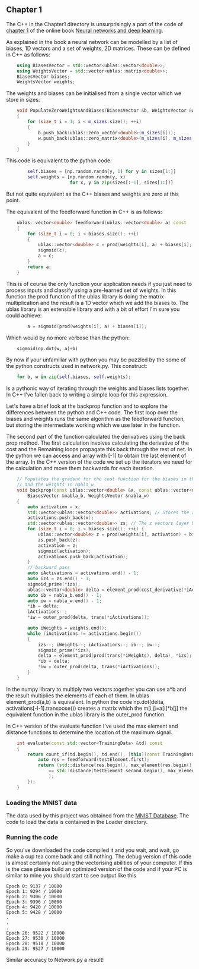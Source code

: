 ## Chapter 1
The C++ in the Chapter1 directory is unsurprisingly a port of the code of [chapter 1](http://neuralnetworksanddeeplearning.com/chap1.html)
of the online book [Neural networks and deep learning](http://neuralnetworksanddeeplearning.com).

As explained in the book a neural network can be modelled by a list of biases, 1D vectors 
and a set of weights, 2D matrices. These can be defined in C++ as follows:
```c++
 	using BiasesVector = std::vector<ublas::vector<double>>;
	using WeightsVector = std::vector<ublas::matrix<double>>;
	BiasesVector biases;
	WeightsVector weights;
```
The weights and biases can be initialised from a single vector<int> which we store in sizes:
```C++
	void PopulateZeroWeightsAndBiases(BiasesVector &b, WeightsVector &w)  const
	{
		for (size_t i = 1; i < m_sizes.size(); ++i)
		{
			b.push_back(ublas::zero_vector<double>(m_sizes[i]));
			w.push_back(ublas::zero_matrix<double>(m_sizes[i], m_sizes[i - 1]));
		}
	}
```
This code is equivalent to the python code:
```python
        self.biases = [np.random.randn(y, 1) for y in sizes[1:]]
        self.weights = [np.random.randn(y, x)
                        for x, y in zip(sizes[:-1], sizes[1:])]
```
But not quite equivalent as the C++ biases and weights are zero at this point.

The equivalent of the feedforward function in C++ is as follows:
```c++
	ublas::vector<double> feedforward(ublas::vector<double> a) const
	{
		for (size_t i = 0; i < biases.size(); ++i)
		{
			ublas::vector<double> c = prod(weights[i], a) + biases[i];
			sigmoid(c);
			a = c;
		}
		return a;
	}
```
This is of course the only function your application needs if you just need to process inputs and classify using a pre-learned set of weights.
In this function the prod function of the ublas library is doing the matrix multiplication and the result is a 1D vector which we add the biases to. 
The ublas library is an extensible library and with a bit of effort I'm sure you could achieve:
``` c++
		a = sigmoid(prod(weights[i], a) + biases[i]);
```
Which would by no more verbose than the python:
``` python
	sigmoid(np.dot(w, a)+b)
```
By now if your unfamiliar with python you may be puzzled by the some of the python constructs used in network.py. This construct:
``` python
	for b, w in zip(self.biases, self.weights):
```
Is a pythonic way of iterating through the weights and biases lists together. In C++ I've fallen back to writing a simple loop for this expression.

Let's have a brief look at the backprop function and to explore the differences between the python and C++ code. The first loop over the biases and weights
runs the same algorithm as the feedforward function, but storing the intermediate working which we use later in the function.

The second part of the function calculated the derivatives using the back prop method. The first calculation involves calculating the derivative of the cost and the
Remaining loops propagate this back through the rest of net. In the python we can access and array with [-1] to obtain the last element of the array. In the 
C++ version of the code we set up the iterators we need for the calculation and move them backwards for each iteration.
```c++
	// Populates the gradent for the cost function for the biases in the vector nabla_b 
	// and the weights in nabla_w
	void backprop(const ublas::vector<double> &x, const ublas::vector<double> &y,
		BiasesVector &nabla_b, WeightsVector &nabla_w)
	{
		auto activation = x;
		std::vector<ublas::vector<double>> activations; // Stores the activations of each layer
		activations.push_back(x);
		std::vector<ublas::vector<double>> zs; // The z vectors layer by layer
		for (size_t i = 0; i < biases.size(); ++i) {
			ublas::vector<double> z = prod(weights[i], activation) + biases[i];
			zs.push_back(z);
			activation = z;
			sigmoid(activation);
			activations.push_back(activation);
		}
		// backward pass
		auto iActivations = activations.end() - 1;
		auto izs = zs.end() - 1;
		sigmoid_prime(*izs);
		ublas::vector<double> delta = element_prod(cost_derivative(*iActivations, y), *izs);
		auto ib = nabla_b.end() - 1;
		auto iw = nabla_w.end() - 1;
		*ib = delta;
		iActivations--;
		*iw = outer_prod(delta, trans(*iActivations));

		auto iWeights = weights.end();
		while (iActivations != activations.begin())
		{
			izs--; iWeights--; iActivations--; ib--; iw--;
			sigmoid_prime(*izs);
			delta = element_prod(prod(trans(*iWeights), delta), *izs);
			*ib = delta;
			*iw = outer_prod(delta, trans(*iActivations));
		}
	}
```
In the numpy library to multiply two vectors together you can use a*b and the result multiplies the elements of each of them. In ublas 
element_prod(a,b) is equivalent. In python the code np.dot(delta, activations[-l-1].transpose()) creates a matrix which the m[i,j]=a[i]*b[j]
the equivalent function in the ublas library is the outer_prod function. 

In C++ version of the evaluate function I've used the max element and distance functions to determine the location of the maximum 
signal.
```c++
	int evaluate(const std::vector<TrainingData> &td) const
	{
		return count_if(td.begin(), td.end(), [this](const TrainingData &testElement) {
			auto res = feedforward(testElement.first);
			return (std::distance(res.begin(), max_element(res.begin(), res.end()))
				== std::distance(testElement.second.begin(), max_element(testElement.second.begin(), testElement.second.end()))
				);
		});
	}
```

### Loading the MNIST data
The data used by this project was obtained from the [MNIST Database](http://yann.lecun.com/exdb/mnist/). The code to load the data is contained in
the Loader directory.

### Running the code
So you've downloaded the code compiled it and you wait, and wait, go make a cup tea come back and still nothing. The debug version of this code 
is almost certainly not using the vectorising abilities of your computer. If this is the case please build an optimized version of the code 
and if your PC is similar to mine you should start to see output like this
```
Epoch 0: 9137 / 10000
Epoch 1: 9294 / 10000
Epoch 2: 9306 / 10000
Epoch 3: 9396 / 10000
Epoch 4: 9420 / 10000
Epoch 5: 9428 / 10000
.
.
.
Epoch 26: 9522 / 10000
Epoch 27: 9530 / 10000
Epoch 28: 9518 / 10000
Epoch 29: 9527 / 10000
```
Similar accuracy to Network.py a result!
